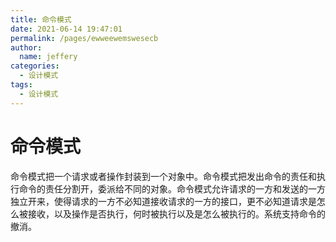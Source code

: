 ```yaml
---
title: 命令模式
date: 2021-06-14 19:47:01
permalink: /pages/ewweewemswesecb
author: 
  name: jeffery
categories: 
  - 设计模式
tags: 
  - 设计模式
---
```


# 命令模式

命令模式把一个请求或者操作封装到一个对象中。命令模式把发出命令的责任和执行命令的责任分割开，委派给不同的对象。命令模式允许请求的一方和发送的一方独立开来，使得请求的一方不必知道接收请求的一方的接口，更不必知道请求是怎么被接收，以及操作是否执行，何时被执行以及是怎么被执行的。系统支持命令的撤消。

